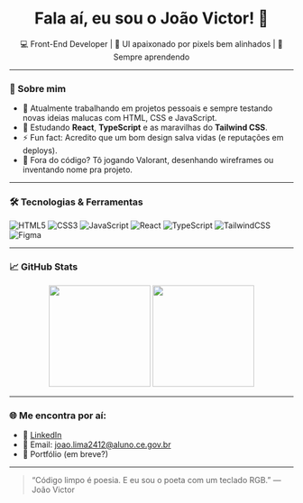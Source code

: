 <h1 align="center">Fala aí, eu sou o João Victor! 👋</h1>

<p align="center">
  💻 Front-End Developer | 🎨 UI apaixonado por pixels bem alinhados | 🧠 Sempre aprendendo
</p>

---

### 🚀 Sobre mim

- 🔭 Atualmente trabalhando em projetos pessoais e sempre testando novas ideias malucas com HTML, CSS e JavaScript.
- 🌱 Estudando **React**, **TypeScript** e as maravilhas do **Tailwind CSS**.
- ⚡ Fun fact: Acredito que um bom design salva vidas (e reputações em deploys).
- 🧩 Fora do código? Tô jogando Valorant, desenhando wireframes ou inventando nome pra projeto.

---

### 🛠️ Tecnologias & Ferramentas

![HTML5](https://img.shields.io/badge/-HTML5-E34F26?logo=html5&logoColor=white&style=flat)
![CSS3](https://img.shields.io/badge/-CSS3-1572B6?logo=css3&logoColor=white&style=flat)
![JavaScript](https://img.shields.io/badge/-JavaScript-F7DF1E?logo=javascript&logoColor=black&style=flat)
![React](https://img.shields.io/badge/-React-61DAFB?logo=react&logoColor=black&style=flat)
![TypeScript](https://img.shields.io/badge/-TypeScript-3178C6?logo=typescript&logoColor=white&style=flat)
![TailwindCSS](https://img.shields.io/badge/-Tailwind%20CSS-38B2AC?logo=tailwind-css&logoColor=white&style=flat)
![Figma](https://img.shields.io/badge/-Figma-F24E1E?logo=figma&logoColor=white&style=flat)

---

### 📈 GitHub Stats

<p align="center">
  <img height="180em" src="https://github-readme-stats.vercel.app/api?username=SEU-USUÁRIO-AQUI&show_icons=true&theme=radical"/>
  <img height="180em" src="https://github-readme-stats.vercel.app/api/top-langs/?username=SEU-USUÁRIO-AQUI&layout=compact&theme=radical"/>
</p>

---

### 🌐 Me encontra por aí:

- 🎯 [LinkedIn](https://linkedin.com/in/seu-usuario)  
- 💌 Email: joao.lima2412@aluno.ce.gov.br 
- 🧠 Portfólio (em breve?)

---

> “Código limpo é poesia. E eu sou o poeta com um teclado RGB.” — João Victor
